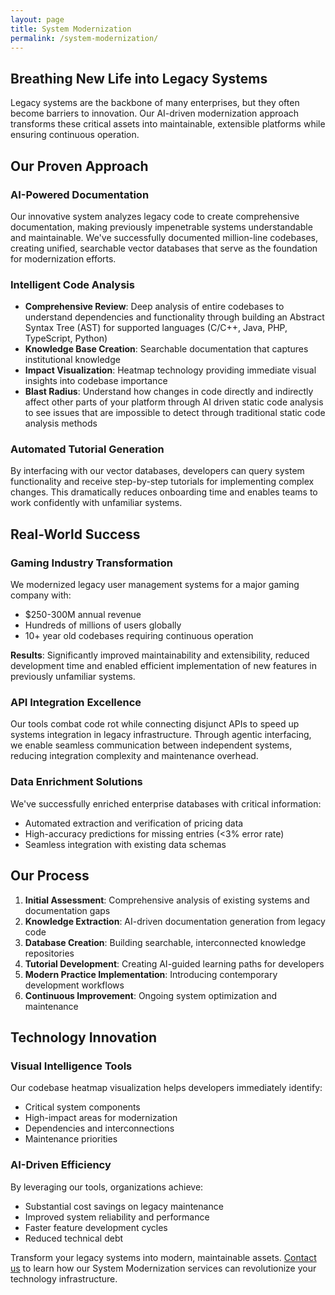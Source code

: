 ```yaml
---
layout: page
title: System Modernization
permalink: /system-modernization/
---
```


## Breathing New Life into Legacy Systems

Legacy systems are the backbone of many enterprises, but they often become barriers to innovation. Our AI-driven modernization approach transforms these critical assets into maintainable, extensible platforms while ensuring continuous operation.

## Our Proven Approach

### AI-Powered Documentation
Our innovative system analyzes legacy code to create comprehensive documentation, making previously impenetrable systems understandable and maintainable. We've successfully documented million-line codebases, creating unified, searchable vector databases that serve as the foundation for modernization efforts.

### Intelligent Code Analysis
- **Comprehensive Review**: Deep analysis of entire codebases to understand dependencies and functionality through building an Abstract Syntax Tree (AST) for supported languages (C/C++, Java, PHP, TypeScript, Python)
- **Knowledge Base Creation**: Searchable documentation that captures institutional knowledge
- **Impact Visualization**: Heatmap technology providing immediate visual insights into codebase importance
- **Blast Radius**: Understand how changes in code directly and indirectly affect other parts of your platform through AI driven static code analysis to see issues that are impossible to detect through traditional static code analysis methods

### Automated Tutorial Generation
By interfacing with our vector databases, developers can query system functionality and receive step-by-step tutorials for implementing complex changes. This dramatically reduces onboarding time and enables teams to work confidently with unfamiliar systems.

## Real-World Success

### Gaming Industry Transformation
We modernized legacy user management systems for a major gaming company with:
- $250-300M annual revenue
- Hundreds of millions of users globally
- 10+ year old codebases requiring continuous operation

**Results**: Significantly improved maintainability and extensibility, reduced development time and enabled efficient implementation of new features in previously unfamiliar systems.

### API Integration Excellence
Our tools combat code rot while connecting disjunct APIs to speed up systems integration in legacy infrastructure. Through agentic interfacing, we enable seamless communication between independent systems, reducing integration complexity and maintenance overhead.

### Data Enrichment Solutions
We've successfully enriched enterprise databases with critical information:
- Automated extraction and verification of pricing data
- High-accuracy predictions for missing entries (<3% error rate)
- Seamless integration with existing data schemas

## Our Process

1. **Initial Assessment**: Comprehensive analysis of existing systems and documentation gaps
2. **Knowledge Extraction**: AI-driven documentation generation from legacy code
3. **Database Creation**: Building searchable, interconnected knowledge repositories
4. **Tutorial Development**: Creating AI-guided learning paths for developers
5. **Modern Practice Implementation**: Introducing contemporary development workflows
6. **Continuous Improvement**: Ongoing system optimization and maintenance

## Technology Innovation

### Visual Intelligence Tools
Our codebase heatmap visualization helps developers immediately identify:
- Critical system components
- High-impact areas for modernization
- Dependencies and interconnections
- Maintenance priorities

### AI-Driven Efficiency
By leveraging our tools, organizations achieve:
- Substantial cost savings on legacy maintenance
- Improved system reliability and performance
- Faster feature development cycles
- Reduced technical debt

Transform your legacy systems into modern, maintainable assets. <a href="{{ '/contact' | relative_url }}">Contact us</a> to learn how our System Modernization services can revolutionize your technology infrastructure.